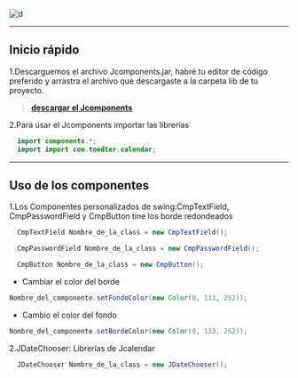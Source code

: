 ![d](https://upload.wikimedia.org/wikipedia/commons/c/c9/Naruto_logo.svg)

---

## **Inicio rápido**

1.Descarguemos el archivo Jcomponents.jar,  habré tu editor de código preferido y arrastra el archivo que descargaste a la carpeta lib de tu proyecto.
> **[descargar el Jcomponents](https://github.com/Mr-robot73/Jcomponents/raw/main/Jcomponents.jar "descargar el Jcomponents")**

2.Para usar el Jcomponents importar las librerías

```java
  import components.*;
  import import com.toedter.calendar;
```

---

## **Uso de los componentes**

1.Los Componentes personalizados de swing:CmpTextField, CmpPasswordField y CmpButton tine los borde redondeados

```java
  CmpTextField Nombre_de_la_class = new CmpTextField();

  CmpPasswordField Nombre_de_la_class = new CmpPasswordField();

  CmpButton Nombre_de_la_class = new CmpButton();
```

  - Cambiar el color del borde

```java
Nombre_del_componente.setFondoColor(new Color(0, 133, 252));
```

  - Cambio el color del fondo

```java
Nombre_del_componente.setBordeColor(new Color(0, 133, 252));
```

2.JDateChooser: Librerías de Jcalendar

```java
  JDateChooser Nombre_de_la_class = new JDateChooser();
```
